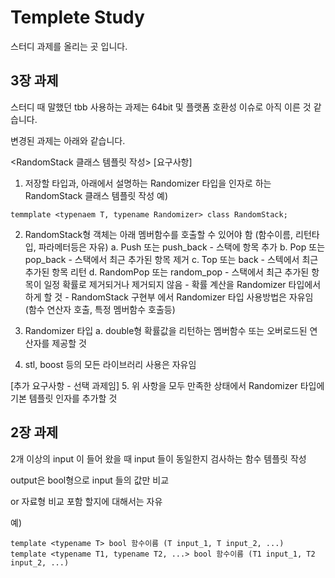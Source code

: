 # Templete Study

스터디 과제를 올리는 곳 입니다.

## 3장 과제

스터디 때 말했던 tbb 사용하는 과제는 64bit 및 플랫폼 호환성 이슈로 아직 이른 것 같습니다.

변경된 과제는 아래와 같습니다.

<RandomStack 클래스 템플릿 작성>
[요구사항]
  1. 저장할 타입과, 아래에서 설명하는 Randomizer 타입을 인자로 하는 RandomStack 클래스 템플릿 작성
    예)

	temmplate <typenaem T, typename Randomizer> class RandomStack;

  2. RandomStack형 객체는 아래 멤버함수를 호출할 수 있어야 함 (함수이름, 리턴타입, 파라메터등은 자유)
    a. Push 또는 push_back - 스택에 항목 추가
	b. Pop 또는 pop_back - 스택에서 최근 추가된 항목 제거
	c. Top 또는 back - 스텍에서 최근 추가된 항목 리턴
	d. RandomPop 또는 random_pop - 스택에서 최근 추가된 항목이 일정 확률로 제거되거나 제거되지 않음
	             - 확률 계산을 Randomizer 타입에서 하게 할 것
				 - RandomStack 구현부 에서 Randomizer 타입 사용방법은 자유임 (함수 연산자 호출, 특정 멤버함수 호출등)

  3. Randomizer 타입
    a. double형 확률값을 리턴하는 멤버함수 또는 오버로드된 연산자를 제공할 것

  4. stl, boost 등의 모든 라이브러리 사용은 자유임
  
[추가 요구사항 - 선택 과제임]
  5. 위 사항을 모두 만족한 상태에서 Randomizer 타입에 기본 템플릿 인자를 추가할 것


## 2장 과제

2개 이상의 input 이 들어 왔을 때 input 들이 동일한지 검사하는 함수 템플릿 작성

output은 bool형으로 input 들의 값만 비교

or 자료형 비교 포함 할지에 대해서는 자유

예)

	template <typename T> bool 함수이름 (T input_1, T input_2, ...)
	template <typename T1, typename T2, ...> bool 함수이름 (T1 input_1, T2 input_2, ...)







